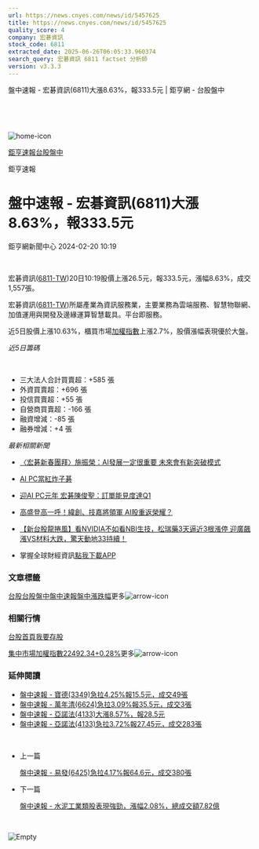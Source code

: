 ```yaml
---
url: https://news.cnyes.com/news/id/5457625
title: https://news.cnyes.com/news/id/5457625
quality_score: 4
company: 宏碁資訊
stock_code: 6811
extracted_date: 2025-06-26T06:05:33.960374
search_query: 宏碁資訊 6811 factset 分析師
version: v3.3.3
---
```


盤中速報 - 宏碁資訊(6811)大漲8.63%，報333.5元 | 鉅亨網 - 台股盤中

‌

‌

![home-icon](/assets/icons/breadCrumb/symbol-icon-home.svg)

[鉅亨速報](/news/cat/anue_live)[台股盤中](/news/cat/tw_live)

鉅亨速報

# 盤中速報 - 宏碁資訊(6811)大漲8.63%，報333.5元

鉅亨網新聞中心 2024-02-20 10:19

‌

宏碁資訊([6811-TW](https://www.cnyes.com/twstock/6811))20日10:19股價上漲26.5元，報333.5元，漲幅8.63%，成交1,557張。

宏碁資訊([6811-TW](https://www.cnyes.com/twstock/6811))所屬產業為資訊服務業，主要業務為雲端服務、智慧物聯網、加值運用與開發及邊緣運算智慧載具。平台即服務。

近5日股價上漲10.63%，櫃買市場[加權指數](https://invest.cnyes.com/index/TWS/TSE01)上漲2.7%，股價漲幅表現優於大盤。

*近5日籌碼*

‌

* 三大法人合計買賣超：+585 張
* 外資買賣超：+696 張
* 投信買賣超：+55 張
* 自營商買賣超：-166 張
* 融資增減：-85 張
* 融券增減：+4 張

*最新相關新聞*

* [〈宏碁新春團拜〉施振榮：AI發展一定很重要 未來會有新突破模式](https://news.cnyes.com/news/id/5427032)
* [AI PC當紅炸子碁](https://news.cnyes.com/news/id/5423396)
* [迎AI PC元年 宏碁陳俊聖：訂單能見度達Q1](https://news.cnyes.com/news/id/5415780)
* [高盛登高一呼！緯創、技嘉將領軍 AI股重返榮耀？](https://news.cnyes.com/news/id/5400777)
* [【新台股龍捲風】看NVIDIA不如看NBI生技，松瑞藥3天逼近3根漲停 迎廣飆漲VS材料大跌，驚天動地33持續！](https://news.cnyes.com/news/id/5400059)

* 掌握全球財經資訊[點我下載APP](http://www.cnyes.com/app/?utm_source=mweb&utm_medium=HamMenuBanner&utm_campaign=fixed&utm_content=entr)

### 文章標籤

[台股](https://news.cnyes.com/tag/台股 "台股")[台股盤中](https://news.cnyes.com/tag/台股盤中 "台股盤中")[盤中速報](https://news.cnyes.com/tag/盤中速報 "盤中速報")[盤中漲跌幅](https://news.cnyes.com/tag/盤中漲跌幅 "盤中漲跌幅")更多![arrow-icon](/assets/icons/arrows/arrow-down.svg)

### 相關行情

[台股首頁](https://www.cnyes.com/twstock)[我要存股](https://supr.link/8OHaU)

[集中市場加權指數22492.34+0.28%](https://invest.cnyes.com/index/TWS/TSE01)更多![arrow-icon](/assets/icons/arrows/arrow-down.svg)

### 延伸閱讀

* [盤中速報 - 寶德(3349)急拉4.25%報15.5元，成交49張](/news/id/6039496)
* [盤中速報 - 萬年清(6624)急拉3.09%報35.5元，成交3張](/news/id/6039477)
* [盤中速報 - 亞諾法(4133)大漲8.57%，報28.5元](/news/id/6039476)
* [盤中速報 - 亞諾法(4133)急拉3.72%報27.45元，成交283張](/news/id/6039471)

‌

* 上一篇

  [盤中速報 - 易發(6425)急拉4.17%報64.6元，成交380張](/news/id/5458697)
* 下一篇

  [盤中速報 - 水泥工業類股表現強勁，漲幅2.08%，總成交額7.82億](/news/id/5456869)

‌

![Empty](/assets/icons/skeleton/empty-image.svg)

‌